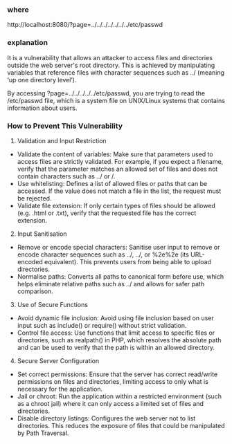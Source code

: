 ### where
http://localhost:8080/?page=../../../../../../../etc/passwd

### explanation

It is a vulnerability that allows an attacker to access files and directories outside the web server's root directory. This is achieved by manipulating variables that reference files with character sequences such as ../ (meaning ‘up one directory level’).

By accessing ?page=../../../../../etc/passwd, you are trying to read the /etc/passwd file, which is a system file on UNIX/Linux systems that contains information about users.

### How to Prevent This Vulnerability

1. Validation and Input Restriction
 - Validate the content of variables: Make sure that parameters used to access files are strictly validated. For example, if you expect a filename, verify that the parameter matches an allowed set of files and does not contain characters such as ../ or /.
 - Use whitelisting: Defines a list of allowed files or paths that can be accessed. If the value does not match a file in the list, the request must be rejected.
 - Validate file extension: If only certain types of files should be allowed (e.g. .html or .txt), verify that the requested file has the correct extension.

2. Input Sanitisation
 - Remove or encode special characters: Sanitise user input to remove or encode character sequences such as ../, ../, or %2e%2e (its URL-encoded equivalent). This prevents users from being able to upload directories.
 - Normalise paths: Converts all paths to canonical form before use, which helps eliminate relative paths such as ../ and allows for safer path comparison.

3. Use of Secure Functions
 - Avoid dynamic file inclusion: Avoid using file inclusion based on user input such as include() or require() without strict validation.
 - Control file access: Use functions that limit access to specific files or directories, such as realpath() in PHP, which resolves the absolute path and can be used to verify that the path is within an allowed directory.

4. Secure Server Configuration
 - Set correct permissions: Ensure that the server has correct read/write permissions on files and directories, limiting access to only what is necessary for the application.
 - Jail or chroot: Run the application within a restricted environment (such as a chroot jail) where it can only access a limited set of files and directories.
 - Disable directory listings: Configures the web server not to list directories. This reduces the exposure of files that could be manipulated by Path Traversal.